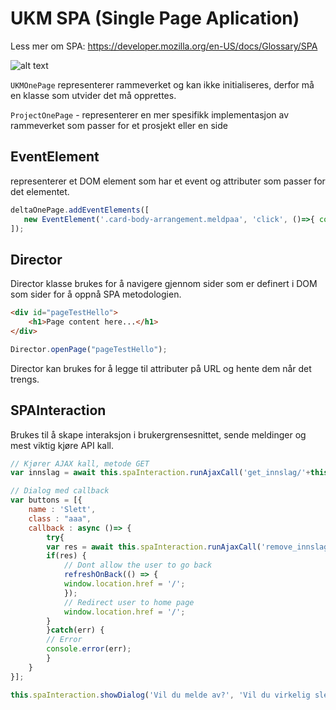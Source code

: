 # UKM SPA (Single Page Aplication)

Less mer om SPA: https://developer.mozilla.org/en-US/docs/Glossary/SPA


![alt text](https://github.com/UKMNorge/ukm-onepage-js/blob/main/docs/diagram-ukm-one-page.png?raw=true)


`UKMOnePage` representerer rammeverket og kan ikke initialiseres, derfor må en klasse som utvider det må opprettes.


`ProjectOnePage` - representerer en mer spesifikk implementasjon av rammeverket som passer for et prosjekt eller en side

## EventElement
representerer et DOM element som har et event og attributer som passer for det elementet.

```js
deltaOnePage.addEventElements([
   new EventElement('.card-body-arrangement.meldpaa', 'click', ()=>{ console.log("callback"); }, 'get_innslag_types', 'GET', ['pl_id'])        
]);
```


## Director
Director klasse brukes for å navigere gjennom sider som er definert i DOM som sider for å oppnå SPA metodologien.

```html
<div id="pageTestHello">
	<h1>Page content here...</h1>
</div>
```

```js
Director.openPage("pageTestHello");
```

Director kan brukes for å legge til attributer på URL og hente dem når det trengs.


## SPAInteraction

Brukes til å skape interaksjon i brukergrensesnittet, sende meldinger og mest viktig kjøre API kall.

```js
// Kjører AJAX kall, metode GET
var innslag = await this.spaInteraction.runAjaxCall('get_innslag/'+this.innslag_id, 'GET', {});

```

```js
// Dialog med callback
var buttons = [{
	name : 'Slett',
	class : "aaa",
	callback : async ()=> {
	    try{
		var res = await this.spaInteraction.runAjaxCall('remove_innslag/', 'POST', {pl_id : innslag.context.monstring.id, b_id : innslag.id})
		if(res) {
		    // Dont allow the user to go back
		    refreshOnBack(() => {
			window.location.href = '/';
		    });
		    // Redirect user to home page
		    window.location.href = '/';
		}
	    }catch(err) {
		// Error
		console.error(err);
	    }
	}
}];

this.spaInteraction.showDialog('Vil du melde av?', 'Vil du virkelig slette dette innslaget?', buttons);
```
